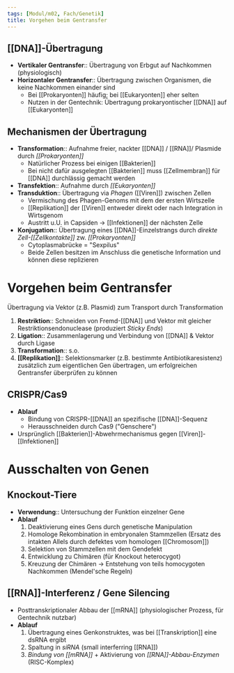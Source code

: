 ```yaml
---
tags: [Modul/m02, Fach/Genetik]
title: Vorgehen beim Gentransfer
---
```


## [[DNA]]-Übertragung

- **Vertikaler Gentransfer**:: Übertragung von Erbgut auf Nachkommen (physiologisch)
- **Horizontaler Gentransfer**:: Übertragung zwischen Organismen, die keine Nachkommen einander sind
    - Bei [[Prokaryonten]] häufig; bei [[Eukaryonten]] eher selten
    - Nutzen in der Gentechnik: Übertragung prokaryontischer [[DNA]] auf [[Eukaryonten]]

## Mechanismen der Übertragung

- **Transformation**:: Aufnahme freier, nackter [[DNA]] / [[RNA]]/ Plasmide durch *[[Prokaryonten]]*
    - Natürlicher Prozess bei einigen [[Bakterien]]
    - Bei nicht dafür ausgelegten [[Bakterien]] muss [[Zellmembran]] für [[DNA]] durchlässig gemacht werden
- **Transfektion**:: Aufnahme durch *[[Eukaryonten]]*
- **Transduktion**:: Übertragung via *Phagen* ([[Viren]]) zwischen Zellen
    - Vermischung des Phagen-Genoms mit dem der ersten Wirtszelle
    - [[Replikation]] der [[Viren]] entweder direkt oder nach Integration in Wirtsgenom
    - Austritt u.U. in Capsiden → [[Infektionen]] der nächsten Zelle
- **Konjugation**:: Übertragung eines [[DNA]]-Einzelstrangs durch *direkte Zell-[[Zellkontakte]]* zw. *[[Prokaryonten]]*
    - Cytoplasmabrücke = "Sexpilus"
    - Beide Zellen besitzen im Anschluss die genetische Information und können diese replizieren

# Vorgehen beim Gentransfer

Übertragung via Vektor (z.B. Plasmid) zum Transport durch Transformation

1. **Restriktion**:: Schneiden von Fremd-[[DNA]] und Vektor mit gleicher Restriktionsendonuclease (produziert *Sticky Ends*)
2. **Ligation**:: Zusammenlagerung und Verbindung von [[DNA]] & Vektor durch Ligase
3. **Transformation**:: s.o.
4. **[[Replikation]]**:: Selektionsmarker (z.B. bestimmte Antibiotikaresistenz) zusätzlich zum eigentlichen Gen übertragen, um erfolgreichen Gentransfer überprüfen zu können

## CRISPR/Cas9

- **Ablauf**
    - Bindung von CRISPR-[[DNA]] an spezifische [[DNA]]-Sequenz
    - Herausschneiden durch Cas9 ("Genschere")
- Ursprünglich [[Bakterien]]-Abwehrmechanismus gegen [[Viren]]-[[Infektionen]]

# Ausschalten von Genen

## Knockout-Tiere

- **Verwendung**:: Untersuchung der Funktion einzelner Gene
- **Ablauf**
    1. Deaktivierung eines Gens durch genetische Manipulation
    2. Homologe Rekombination in embryonalen Stammzellen (Ersatz des intakten Allels durch defektes vom homologen [[Chromosom]])
    3. Selektion von Stammzellen mit dem Gendefekt
    4. Entwicklung zu Chimären (für Knockout heterocygot)
    5. Kreuzung der Chimären → Entstehung von teils homocygoten Nachkommen (Mendel'sche Regeln)

## [[RNA]]-Interferenz / Gene Silencing

- Posttranskriptionaler Abbau der [[mRNA]] (physiologischer Prozess, für Gentechnik nutzbar)
- **Ablauf**
    1. Übertragung eines Genkonstruktes, was bei [[Transkription]] eine dsRNA ergibt
    2. Spaltung in *siRNA* (small interferring [[RNA]])
    3. *Bindung von [[mRNA]]* + Aktivierung von *[[RNA]]-Abbau-Enzymen* (RISC-Komplex)

